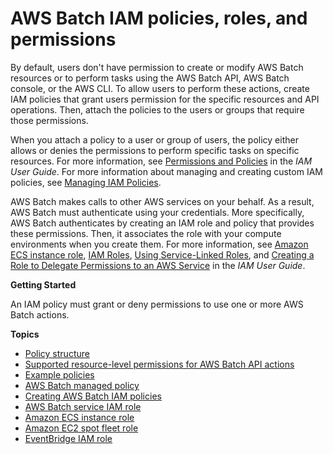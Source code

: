 # AWS Batch IAM policies, roles, and permissions<a name="IAM_policies"></a>

By default, users don't have permission to create or modify AWS Batch resources or to perform tasks using the AWS Batch API, AWS Batch console, or the AWS CLI\. To allow users to perform these actions, create IAM policies that grant users permission for the specific resources and API operations\. Then, attach the policies to the users or groups that require those permissions\.

When you attach a policy to a user or group of users, the policy either allows or denies the permissions to perform specific tasks on specific resources\. For more information, see [Permissions and Policies](https://docs.aws.amazon.com/IAM/latest/UserGuide/PermissionsAndPolicies.html) in the *IAM User Guide*\. For more information about managing and creating custom IAM policies, see [Managing IAM Policies](https://docs.aws.amazon.com/IAM/latest/UserGuide/ManagingPolicies.html)\.

AWS Batch makes calls to other AWS services on your behalf\. As a result, AWS Batch must authenticate using your credentials\. More specifically, AWS Batch authenticates by creating an IAM role and policy that provides these permissions\. Then, it associates the role with your compute environments when you create them\. For more information, see [Amazon ECS instance role](instance_IAM_role.md), [IAM Roles](https://docs.aws.amazon.com/IAM/latest/UserGuide/roles-toplevel.html), [Using Service\-Linked Roles](https://docs.aws.amazon.com/IAM/latest/UserGuide/using-service-linked-roles.html), and [Creating a Role to Delegate Permissions to an AWS Service](https://docs.aws.amazon.com/IAM/latest/UserGuide/id_roles_create_for-service.html) in the *IAM User Guide*\.

**Getting Started**

An IAM policy must grant or deny permissions to use one or more AWS Batch actions\.

**Topics**
+ [Policy structure](iam-policy-structure.md)
+ [Supported resource\-level permissions for AWS Batch API actions](batch-supported-iam-actions-resources.md)
+ [Example policies](ExamplePolicies_BATCH.md)
+ [AWS Batch managed policy](batch_managed_policies.md)
+ [Creating AWS Batch IAM policies](batch_IAM_user_policies.md)
+ [AWS Batch service IAM role](service_IAM_role.md)
+ [Amazon ECS instance role](instance_IAM_role.md)
+ [Amazon EC2 spot fleet role](spot_fleet_IAM_role.md)
+ [EventBridge IAM role](CWE_IAM_role.md)
